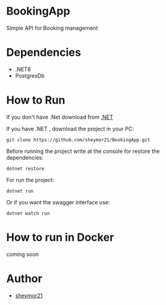 # BookingApp

Simple API for Booking management

# Dependencies

- .NET8
- PostgresDb

# How to Run 

If you don't have .Net download from  [.NET](https://dotnet.microsoft.com/en-us/download)

If you have .NET , download the project in your PC:

~~~
git clone https://github.com/sheymor21/BookingApp.git
~~~

Before running the project write at the console for restore the dependencies:

~~~
dotnet restore
~~~

For run the project:

~~~
dotnet run
~~~

Or if you want the swagger interface use:

~~~
dotnet watch run
~~~

# How to run in Docker

coming soon

# Author

- [sheymor21](https://github.com/sheymor21)